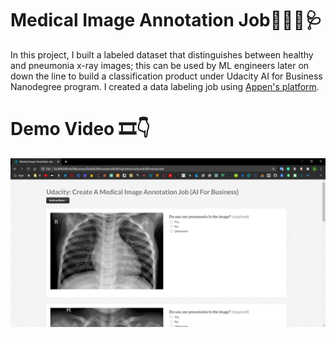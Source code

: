 # Medical Image Annotation Job👩🏻‍⚕️🩺
In this project, I built a labeled dataset that distinguishes between healthy and pneumonia x-ray images; this can be used by ML engineers later on down the line to build a classification product under Udacity AI for Business Nanodegree program. I created a data labeling job using [Appen's platform](https://client.appen.com/sessions/new).
# Demo Video 🎞👇
[![Watch the video](https://github.com/AmalAljabri/Medical-Image-Annotation-Job/blob/main/Medical%20Image%20Annotation%20Job.png)](https://www.youtube.com/watch?v=N0ixD-Qb4ao)
